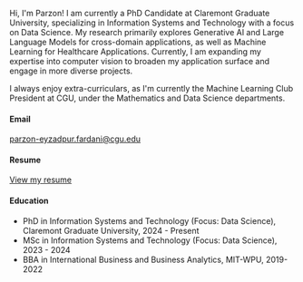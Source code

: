 Hi, I'm Parzon! I am currently a PhD Candidate at Claremont Graduate University, specializing in Information Systems and Technology with a focus on Data Science. My research primarily explores Generative AI and Large Language Models for cross-domain applications, as well as Machine Learning for Healthcare Applications. Currently, I am expanding my expertise into computer vision to broaden my application surface and engage in more diverse projects.

I always enjoy extra-curriculars, as I'm currently the Machine Learning Club President at CGU, under the Mathematics and Data Science departments. 

#### Email
parzon-eyzadpur.fardani@cgu.edu

#### Resume
[View my resume](https://drive.google.com/file/d/10_9yGRglPAazzNTbEZctMzVUBquQEngu/view?usp=sharing)


#### Education
- PhD in Information Systems and Technology (Focus: Data Science), Claremont Graduate University, 2024 - Present
- MSc in Information Systems and Technology (Focus: Data Science), 2023 - 2024
- BBA in International Business and Business Analytics, MIT-WPU, 2019-2022


